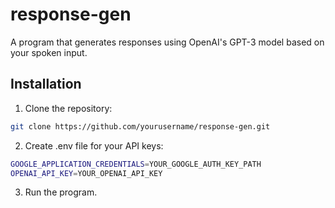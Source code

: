 # response-gen

A program that generates responses using OpenAI's GPT-3 model based on your spoken input.

## Installation

1. Clone the repository:

```bash
git clone https://github.com/yourusername/response-gen.git
```

2. Create .env file for your API keys:
```bash
GOOGLE_APPLICATION_CREDENTIALS=YOUR_GOOGLE_AUTH_KEY_PATH
OPENAI_API_KEY=YOUR_OPENAI_API_KEY
```
3. Run the program.


